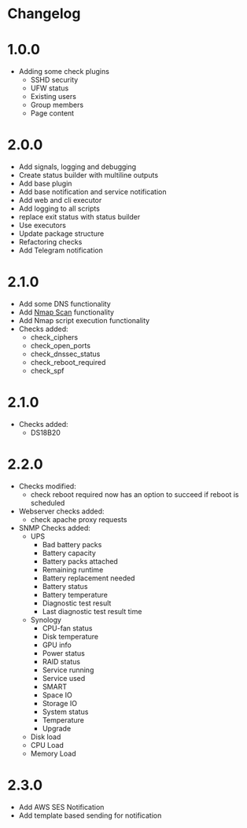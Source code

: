 Changelog
=========

# 1.0.0
* Adding some check plugins
    * SSHD security
    * UFW status
    * Existing users
    * Group members
    * Page content
    
# 2.0.0
* Add signals, logging and debugging
* Create status builder with multiline outputs
* Add base plugin
* Add base notification and service notification
* Add web and cli executor
* Add logging to all scripts
* replace exit status with status builder
* Use executors
* Update package structure
* Refactoring checks
* Add Telegram notification

# 2.1.0
* Add some DNS functionality
* Add [Nmap Scan](https://github.com/f-froehlich/nmap-scan) functionality
* Add Nmap script execution functionality
* Checks added:
    * check_ciphers
    * check_open_ports
    * check_dnssec_status
    * check_reboot_required
    * check_spf

# 2.1.0
* Checks added:
    * DS18B20

# 2.2.0
* Checks modified:
    * check reboot required now has an option to succeed if reboot is scheduled
* Webserver checks added:
    * check apache proxy requests
* SNMP Checks added:
    * UPS
        * Bad battery packs
        * Battery capacity
        * Battery packs attached
        * Remaining runtime
        * Battery replacement needed
        * Battery status
        * Battery temperature
        * Diagnostic test result
        * Last diagnostic test result time
    * Synology
        * CPU-fan status
        * Disk temperature
        * GPU info
        * Power status
        * RAID status
        * Service running
        * Service used
        * SMART
        * Space IO
        * Storage IO
        * System status
        * Temperature
        * Upgrade
    * Disk load
    * CPU Load
    * Memory Load
        
# 2.3.0
* Add AWS SES Notification
* Add template based sending for notification